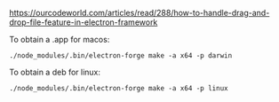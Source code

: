 
https://ourcodeworld.com/articles/read/288/how-to-handle-drag-and-drop-file-feature-in-electron-framework

To obtain a .app for macos:

```shell
./node_modules/.bin/electron-forge make -a x64 -p darwin
```

To obtain a deb for linux:

```shell
./node_modules/.bin/electron-forge make -a x64 -p linux
```
